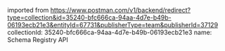 imported from https://www.postman.com/v1/backend/redirect?type=collection&id=35240-bfc666ca-94aa-4d7e-b49b-06193ecb21e3&entityId=67731&publisherType=team&publisherId=37129
collectionId: 35240-bfc666ca-94aa-4d7e-b49b-06193ecb21e3
name: Schema Registry API